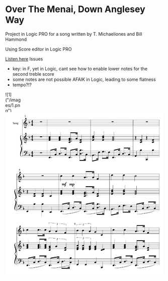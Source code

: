 # Over The Menai, Down Anglesey Way
Project in Logic PRO for a song written by 
T. Michaeliones and Bill Hammond


Using Score editor in Logic PRO

[Listen here](https://github.com/tristian2/OverTheMenaiDownAngleseyWay/blob/main/Over%20The%20Menai%2C%20Down%20Anglesey%20Way.mp3)
Issues
* key: in F, yet in Logic, cant see how to enable lower notes for the second treble score
* some notes are not possible AFAIK in Logic, leading to some flatness
* tempo?!?

<div style="width:50px; height:50px">
![1]("/images/1.png")
</div>


![alt text](https://github.com/tristian2/OverTheMenaiDownAngleseyWay/blob/main/images/1.png?raw=true)
